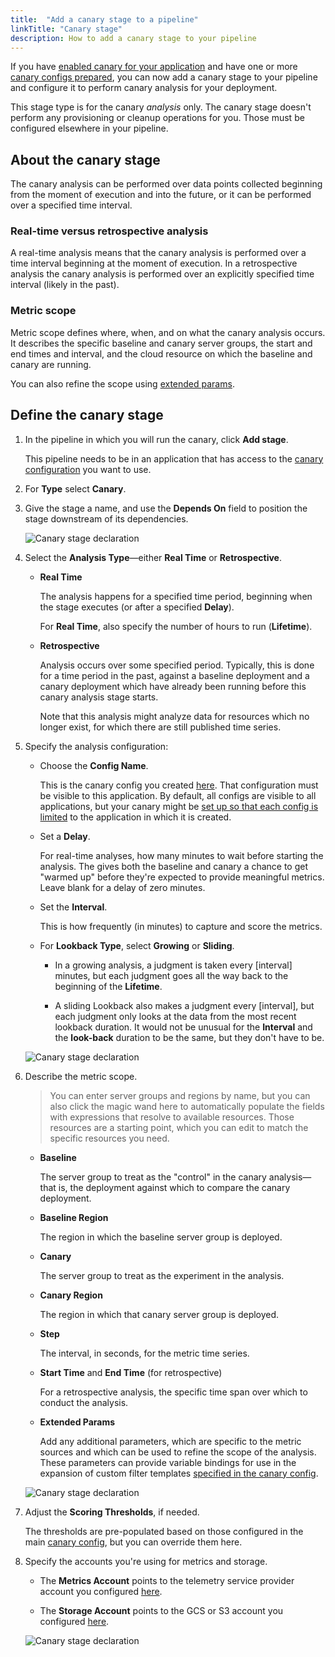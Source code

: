 ```yaml
---
title:  "Add a canary stage to a pipeline"
linkTitle: "Canary stage"
description: How to add a canary stage to your pipeline
---
```


If you have [enabled canary for your application](/docs/setup/other_config/canary/) and have one
or more [canary configs prepared](/docs/guides/user/canary/config/), you can now add
a canary stage to your pipeline and configure it to perform canary analysis for
your deployment.

This stage type is for the canary _analysis_ only. The canary stage doesn't
perform any provisioning or cleanup operations for you. Those must be configured
elsewhere in your pipeline.

## About the canary stage

The canary analysis can be performed over data points collected beginning from
the moment of execution and into the future, or it can be performed over a
specified time interval.

### Real-time versus retrospective analysis

A real-time analysis means that the canary analysis is performed over a time
interval beginning at the moment of execution. In a retrospective analysis the
canary analysis is performed over an explicitly specified time interval (likely
in the past).

### Metric scope

Metric scope defines where, when, and on what the canary analysis occurs.
It describes the specific baseline and canary server groups, the start and end
times and interval, and the cloud resource on which the baseline and canary are running.

You can also refine the scope using [extended params](#extended-params).

## Define the canary stage

<!-- something here about where in the pipeline you'd put the canary stage, and
other permutations, like multiple stages? -->

1. In the pipeline in which you will run the canary, click __Add stage__.

   This pipeline needs to be in an application that has access to the [canary
   configuration](/docs/v1/guides/user/canary/config/) you want to use.

1. For __Type__ select __Canary__.

1. Give the stage a name, and use the __Depends On__ field to position the stage
downstream of its dependencies.

   ![Canary stage declaration](/docs/guides/user/canary/stage/canary_stage_top.png)

1. Select the __Analysis Type__&mdash;either __Real Time__ or __Retrospective__.

   * __Real Time__

     The analysis happens for a specified time period, beginning when the stage
     executes (or after a specified __Delay__).

     For __Real Time__, also specify the number of hours to run (__Lifetime__).

   * __Retrospective__

     Analysis occurs over some specified period. Typically, this is done
     for a time period in the past, against a baseline deployment and a canary
     deployment which have already been running before this canary analysis
     stage starts.

     Note that this analysis might analyze data for resources which no longer
     exist, for which there are still published time series.

1. Specify the analysis configuration:

   * Choose the __Config Name__.

     This is the canary config you created [here](/docs/guides/user/canary/config).
     That configuration must be visible to this application. By default, all
     configs are visible to all applications, but your canary might be [set up
     so that each config is limited]() to the application in which it is created.

   * Set a __Delay__.

     For real-time analyses, how many minutes to wait before starting the
     analysis. The gives both the baseline and canary a chance to get "warmed
     up" before they're expected to provide meaningful metrics. Leave blank for
     a delay of zero minutes.

   * Set the __Interval__.

     This is how frequently (in minutes) to capture and score the metrics.

   * For __Lookback Type__, select __Growing__ or __Sliding__.

     - In a growing analysis, a judgment is taken every [interval] minutes, but
     each judgment goes all the way back to the beginning of the __Lifetime__.

     - A sliding Lookback also makes a judgment every [interval], but each
     judgment only looks at the data from the most recent lookback duration.
     It would not be unusual for the __Interval__ and the __look-back__
     duration to be the same, but they don't have to be.

   ![Canary stage declaration](/docs/guides/user/canary/stage/stage_config_analysis.png)

1. Describe the metric scope.

   > You can enter server groups and regions by name, but you can also click the
   > magic wand here to automatically populate the fields with expressions that
   > resolve to available resources. Those resources are a starting point, which
   > you can edit to match the specific resources you need.

   * __Baseline__

     The server group to treat as the "control" in the canary
     analysis&mdash;that is, the deployment against which to compare the canary
     deployment.

   * __Baseline Region__

     The region in which the baseline server group is deployed.

   * __Canary__

     The server group to treat as the experiment in the analysis.

   * __Canary Region__

     The region in which that canary server group is deployed.

   * __Step__

     The interval, in seconds, for the metric time series.


   * __Start Time__ and __End Time__ (for retrospective)

     For a retrospective analysis, the specific time span over which to conduct
     the analysis.

   * <a name="extended-params" />__Extended Params__

     Add any additional parameters, which are specific to the metric sources and
     which can be used to refine the scope of the analysis. These parameters can
     provide variable bindings for use in the expansion of custom filter
     templates [specified in the canary
     config](/docs/v1/guides/user/canary/config/filter_templates/).

   ![Canary stage declaration](/docs/guides/user/canary/stage/metric_scope.png)

1. Adjust the __Scoring Thresholds__, if needed.

   The thresholds are pre-populated based on those configured in the main
   [canary config](/docs/guides/user/canary/config/), but you can override them here.

1. Specify the accounts you're using for metrics and storage.

   * The __Metrics Account__ points to the telemetry service provider account
   you configured [here]().

   * The __Storage Account__ points to the GCS or S3 account you configured
   [here]().

   ![Canary stage declaration](/docs/guides/user/canary/stage/advanced_settings.png)

<!--   ## Time scope in the canary stage

   When you define your canary stage, you have a lot of choices about how to
   manage the analysis over time, beginning with the analysis type:

   * real time

   * retrospective

   So let's think about it in those two categories...

   ### Real-time analysis


   ### Retrospective analysis
-->
